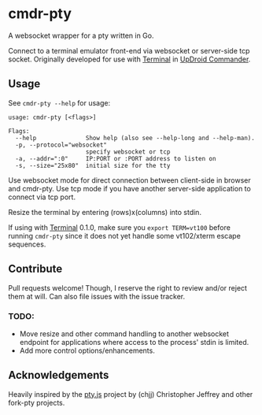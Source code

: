# cmdr-pty

A websocket wrapper for a pty written in Go.

Connect to a terminal emulator front-end via websocket or server-side tcp socket. Originally developed for use with [Terminal] in [UpDroid Commander].

## Usage

See `cmdr-pty --help` for usage:

```
usage: cmdr-pty [<flags>]

Flags:
  --help              Show help (also see --help-long and --help-man).
  -p, --protocol="websocket"  
                      specify websocket or tcp
  -a, --addr=":0"     IP:PORT or :PORT address to listen on
  -s, --size="25x80"  initial size for the tty

```

Use websocket mode for direct connection between client-side in browser and cmdr-pty. Use tcp mode if you have another server-side application to connect via tcp port.

Resize the terminal by entering (rows)x(columns) into stdin.

If using with [Terminal] 0.1.0, make sure you `export TERM=vt100` before running `cmdr-pty` since it does not yet handle some vt102/xterm escape sequences.


## Contribute

Pull requests welcome! Though, I reserve the right to review and/or reject them at will.
Can also file issues with the issue tracker.

### TODO:

- Move resize and other command handling to another websocket endpoint for applications where access to the process' stdin is limited.
- Add more control options/enhancements.

## Acknowledgements

Heavily inspired by the [pty.js] project by (chjj) Christopher Jeffrey and other fork-pty projects.

[Terminal]: https://github.com/updroidinc/terminal/
[UpDroid Commander]: http://updroid.com/commander/
[pty.js]: https://github.com/chjj/pty.js/
